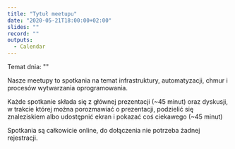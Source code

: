 ```yaml
---
title: "Tytuł meetupu"
date: "2020-05-21T18:00:00+02:00"
slides: ""
record: ""
outputs:
  - Calendar
---
```

Temat dnia: "<wstaw tu temat>"

Nasze meetupy to spotkania na temat infrastruktury, automatyzacji, chmur i procesów wytwarzania oprogramowania.

Każde spotkanie składa się z głównej prezentacji (~45 minut) oraz dyskusji, w trakcie której można porozmawiać o prezentacji, podzielić się znaleziskiem albo udostępnić ekran i pokazać coś ciekawego (~45 minut)

Spotkania są całkowicie online, do dołączenia nie potrzeba żadnej rejestracji.
